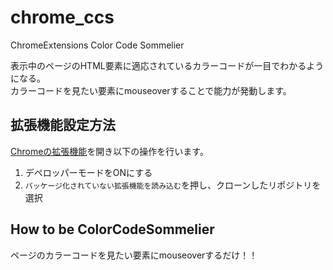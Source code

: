 # chrome_ccs

ChromeExtensions Color Code Sommelier

表示中のページのHTML要素に適応されているカラーコードが一目でわかるようになる。  
カラーコードを見たい要素にmouseoverすることで能力が発動します。

## 拡張機能設定方法

[Chromeの拡張機能](chrome://extensions/)を開き以下の操作を行います。

1. デペロッパーモードをONにする
2. `パッケージ化されていない拡張機能を読み込む`を押し、クローンしたリポジトリを選択

## How to be ColorCodeSommelier

ページのカラーコードを見たい要素にmouseoverするだけ！！  
